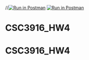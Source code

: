 
//[![Run in Postman](https://run.pstmn.io/button.svg)](https://god.postman.co/run-collection/cda6703982e09b07d32e?action=collection%2Fimport)
[![Run in Postman](https://run.pstmn.io/button.svg)](https://god.postman.co/run-collection/10ea5666a986db052b1a?action=collection%2Fimport)
# CSC3916_HW4
# CSC3916_HW4
